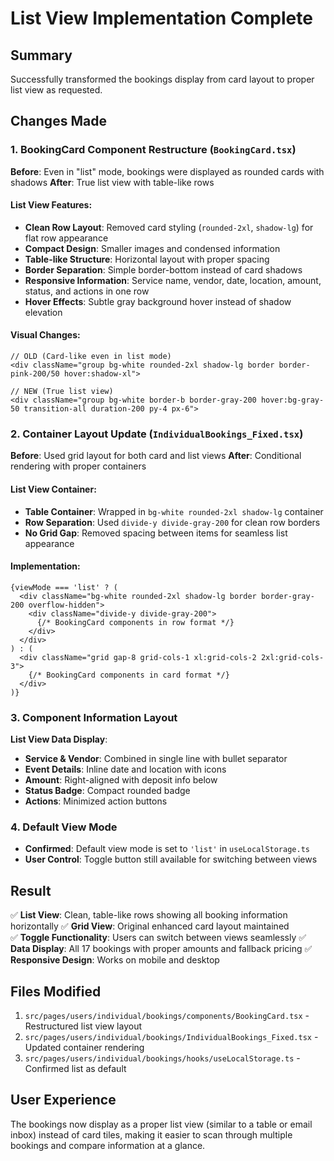 # List View Implementation Complete

## Summary
Successfully transformed the bookings display from card layout to proper list view as requested.

## Changes Made

### 1. BookingCard Component Restructure (`BookingCard.tsx`)
**Before**: Even in "list" mode, bookings were displayed as rounded cards with shadows
**After**: True list view with table-like rows

#### List View Features:
- **Clean Row Layout**: Removed card styling (`rounded-2xl`, `shadow-lg`) for flat row appearance
- **Compact Design**: Smaller images and condensed information
- **Table-like Structure**: Horizontal layout with proper spacing
- **Border Separation**: Simple border-bottom instead of card shadows
- **Responsive Information**: Service name, vendor, date, location, amount, status, and actions in one row
- **Hover Effects**: Subtle gray background hover instead of shadow elevation

#### Visual Changes:
```tsx
// OLD (Card-like even in list mode)
<div className="group bg-white rounded-2xl shadow-lg border border-pink-200/50 hover:shadow-xl">

// NEW (True list view)  
<div className="group bg-white border-b border-gray-200 hover:bg-gray-50 transition-all duration-200 py-4 px-6">
```

### 2. Container Layout Update (`IndividualBookings_Fixed.tsx`)
**Before**: Used grid layout for both card and list views
**After**: Conditional rendering with proper containers

#### List View Container:
- **Table Container**: Wrapped in `bg-white rounded-2xl shadow-lg` container
- **Row Separation**: Used `divide-y divide-gray-200` for clean row borders  
- **No Grid Gap**: Removed spacing between items for seamless list appearance

#### Implementation:
```tsx
{viewMode === 'list' ? (
  <div className="bg-white rounded-2xl shadow-lg border border-gray-200 overflow-hidden">
    <div className="divide-y divide-gray-200">
      {/* BookingCard components in row format */}
    </div>
  </div>
) : (
  <div className="grid gap-8 grid-cols-1 xl:grid-cols-2 2xl:grid-cols-3">
    {/* BookingCard components in card format */}
  </div>
)}
```

### 3. Component Information Layout
**List View Data Display**:
- **Service & Vendor**: Combined in single line with bullet separator
- **Event Details**: Inline date and location with icons  
- **Amount**: Right-aligned with deposit info below
- **Status Badge**: Compact rounded badge
- **Actions**: Minimized action buttons

### 4. Default View Mode
- **Confirmed**: Default view mode is set to `'list'` in `useLocalStorage.ts`
- **User Control**: Toggle button still available for switching between views

## Result
✅ **List View**: Clean, table-like rows showing all booking information horizontally
✅ **Grid View**: Original enhanced card layout maintained  
✅ **Toggle Functionality**: Users can switch between views seamlessly
✅ **Data Display**: All 17 bookings with proper amounts and fallback pricing
✅ **Responsive Design**: Works on mobile and desktop

## Files Modified
1. `src/pages/users/individual/bookings/components/BookingCard.tsx` - Restructured list view layout
2. `src/pages/users/individual/bookings/IndividualBookings_Fixed.tsx` - Updated container rendering
3. `src/pages/users/individual/bookings/hooks/useLocalStorage.ts` - Confirmed list as default

## User Experience
The bookings now display as a proper list view (similar to a table or email inbox) instead of card tiles, making it easier to scan through multiple bookings and compare information at a glance.
